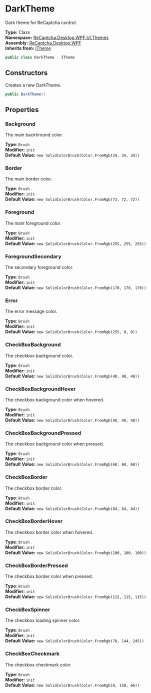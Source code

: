 # DarkTheme
Dark theme for ReCaptcha control.

**Type:** Class
<br />
**Namespace:** [ReCaptcha.Desktop.WPF.UI.Themes](/ReCaptcha.Desktop/reference/recaptcha.desktop.wpf/ui/themes/)
<br />
**Assembly:** [ReCaptcha.Desktop.WPF](/ReCaptcha.Desktop/reference/recaptcha.desktop.wpf/)
<br />
**Inherits from:** [ITheme](/ReCaptcha.Desktop/reference/recaptcha.desktop.wpf/ui/themes/interfaces/itheme.html)

```cs
public class DarkTheme : ITheme
```

## Constructors
Creates a new DarkTheme.
```cs
public DarkTheme()
```

## Properties

### Background
The main backhround color.

**Type**: `Brush`
<br />
**Modifier:** `init`
<br />
**Default Value:** `new SolidColorBrush(Color.FromRgb(34, 34, 34))`

### Border
The main border color.

**Type**: `Brush`
<br />
**Modifier:** `init`
<br />
**Default Value:** `new SolidColorBrush(Color.FromRgb(72, 72, 72))`

### Foreground
The main foreground color.

**Type**: `Brush`
<br />
**Modifier:** `init`
<br />
**Default Value:** `new SolidColorBrush(Color.FromRgb(255, 255, 255))`

### ForegroundSecondary
The secondary foreground color.

**Type**: `Brush`
<br />
**Modifier:** `init`
<br />
**Default Value:** `new SolidColorBrush(Color.FromRgb(170, 170, 170))`

### Error
The error message color.

**Type**: `Brush`
<br />
**Modifier:** `init`
<br />
**Default Value:** `new SolidColorBrush(Color.FromRgb(255, 0, 0))`

### CheckBoxBackground
The checkbox background color.

**Type**: `Brush`
<br />
**Modifier:** `init`
<br />
**Default Value:** `new SolidColorBrush(Color.FromRgb(40, 40, 40))`

### CheckBoxBackgroundHover
The checkbox background color when hovered.

**Type**: `Brush`
<br />
**Modifier:** `init`
<br />
**Default Value:** `new SolidColorBrush(Color.FromRgb(40, 40, 40))`

### CheckBoxBackgroundPressed
The checkbox background color when pressed.

**Type**: `Brush`
<br />
**Modifier:** `init`
<br />
**Default Value:** `new SolidColorBrush(Color.FromRgb(60, 60, 60))`

### CheckBoxBorder
The checkbox border color.

**Type**: `Brush`
<br />
**Modifier:** `init`
<br />
**Default Value:** `new SolidColorBrush(Color.FromRgb(84, 84, 84))`

### CheckBoxBorderHover
The checkbox border color when hovered.

**Type**: `Brush`
<br />
**Modifier:** `init`
<br />
**Default Value:** `new SolidColorBrush(Color.FromRgb(100, 100, 100))`

### CheckBoxBorderPressed
The checkbox border color when pressed.

**Type**: `Brush`
<br />
**Modifier:** `init`
<br />
**Default Value:** `new SolidColorBrush(Color.FromRgb(115, 115, 115))`

### CheckBoxSpinner
The checkbox loading spinner color.

**Type**: `Brush`
<br />
**Modifier:** `init`
<br />
**Default Value:** `new SolidColorBrush(Color.FromRgb(78, 144, 245))`

### CheckBoxCheckmark
The checkbox checkmark color.

**Type**: `Brush`
<br />
**Modifier:** `init`
<br />
**Default Value:** `new SolidColorBrush(Color.FromRgb(0, 158, 66))`